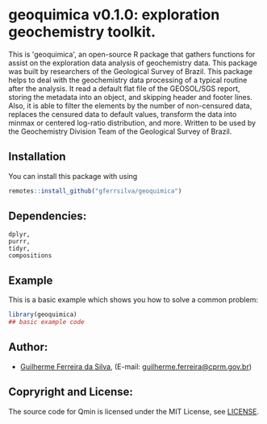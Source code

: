
# geoquimica v0.1.0: exploration geochemistry toolkit.

<!-- badges: start -->
<!-- badges: end -->

This is 'geoquimica', an open-source R package that gathers functions for assist on the exploration data analysis of geochemistry data. This package was built by researchers of the Geological Survey of Brazil.
This package helps to deal with the geochemistry data processing
of a typical routine after the analysis. It read a default flat file of the GEOSOL/SGS report, storing the metadata into an object, and skipping header and footer lines. Also, it is able to filter the elements by the number of non-censured data, replaces the censured data to default values, transform the data into minmax or centered log-ratio distribution, and more. Written to be used by the Geochemistry Division Team of the Geological Survey of Brazil.

## Installation

You can install this package with using
``` r
remotes::install_github("gferrsilva/geoquimica")
```

## Dependencies:

    dplyr,
    purrr,
    tidyr,
    compositions

## Example

This is a basic example which shows you how to solve a common problem:

``` r
library(geoquimica)
## basic example code
```
## Author:

* [Guilherme Ferreira da Silva](https://cutt.ly/RdsGmT5), (E-mail: guilherme.ferreira@cprm.gov.br)

## Copryright and  License:

The source code for Qmin is licensed under the MIT License, see [LICENSE](LICENSE).
